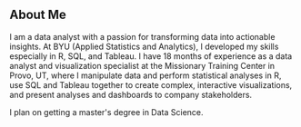 ## About Me
I am a data analyst with a passion for transforming data into actionable insights. At BYU (Applied Statistics and Analytics), I developed my skills especially in R, SQL, and Tableau. I have 18 months of experience as a data analyst and visualization specialist at the Missionary Training Center in Provo, UT, where I manipulate data and perform statistical analyses in R, use SQL and Tableau together to create complex, interactive visualizations, and present analyses and dashboards to company stakeholders.

I plan on getting a master's degree in Data Science.

<!--
**zdalley/zdalley** is a ✨ _special_ ✨ repository because its `README.md` (this file) appears on your GitHub profile.

Here are some ideas to get you started:

- 🔭 I’m currently working on ...
- 🌱 I’m currently learning ...
- 👯 I’m looking to collaborate on ...
- 🤔 I’m looking for help with ...
- 💬 Ask me about ...
- 📫 How to reach me: ...
- 😄 Pronouns: ...
- ⚡ Fun fact: ...
-->
